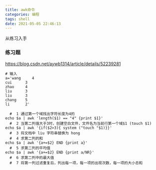 ```yaml
---
title: awk命令
categories: 编程
tags: shell
date: 2021-05-05 22:46:13
---
```


从练习入手

### 练习题
https://blog.csdn.net/aywb1314/article/details/52239281
```shell
# 输入
a='wang     4
cui      3
zhao     4
liu      3
liu      3
chang    5
li       2'

  #  1 通过第一个域找出字符长度为4的
echo $a | awk 'length($1) == "4" {print $1}'
  #  2 当第二列值大于3时，创建空白文件，文件名为当前行第一个域$1 (touch $1)
echo $a | awk '{if($2>3){ system ("touch "$1)}}'
  #  3 将文档中 liu 字符串替换为 hong
  #  4 求第二列的和
echo $a | awk '{a+=$2} END {print a}'
  #  5 求第二列的平均值
echo $a | awk '{a+=$2} END {print a/NR}'
  #  6 求第二列中的最大值
  #  7 将第一列过滤重复后，列出每一项，每一项的出现次数，每一项的大小总和

```
